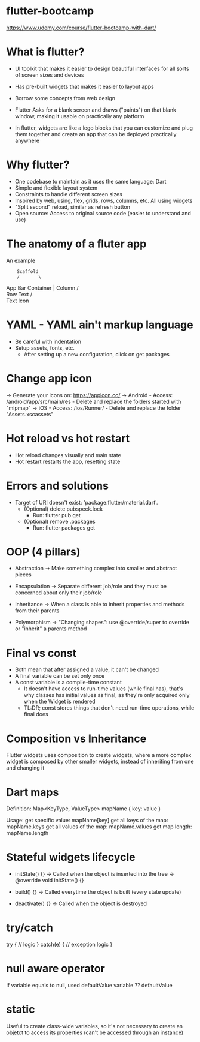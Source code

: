 # flutter-bootcamp

https://www.udemy.com/course/flutter-bootcamp-with-dart/

# What is flutter?

- UI toolkit that makes it easier to design beautiful interfaces for all sorts of screen sizes and devices
- Has pre-built widgets that makes it easier to layout apps
- Borrow some concepts from web design
- Flutter Asks for a blank screen and draws ("paints") on that blank window, making it usable on practically any platform

- In flutter, widgets are like a lego blocks that you can customize and plug them together and create an app that can be deployed practically anywhere

# Why flutter?

- One codebase to maintain as it uses the same language: Dart
- Simple and flexible layout system
- Constraints to handle different screen sizes
- Inspired by web, using, flex, grids, rows, columns, etc. All using widgets
- "Split second" reload, similar as refresh button
- Open source: Access to original source code (easier to understand and use)

# The anatomy of a fluter app

An example

        Scaffold
        /       \
  App Bar       Container
                    |
                  Column
                  /     \
                Row     Text
                /  \
              Text  Icon

# YAML - YAML ain't markup language
  - Be careful with indentation
  - Setup assets, fonts, etc.
    - After setting up a new configuration, click on get packages

# Change app icon
  -> Generate your icons on: https://appicon.co/
  -> Android
    - Access: /android/app/src/main/res
      - Delete and replace the folders started with "mipmap"
  -> iOS
    - Access:  /ios/Runner/
      - Delete and replace the folder "Assets.xscassets"

# Hot reload vs hot restart
  - Hot reload changes visually and main state
  - Hot restart restarts the app, resetting state

# Errors and solutions
  - Target of URI doesn't exist: 'package:flutter/material.dart'.
    - (Optional) delete pubspeck.lock
      - Run: flutter pub get
    - (Optional) remove .packages
      - Run: flutter packages get

# OOP (4 pillars)
  - Abstraction
    -> Make something complex into smaller and abstract pieces

  - Encapsulation
    -> Separate different job/role and they must be concerned about only their job/role

  - Inheritance
    -> When a class is able to inherit properties and methods from their parents

  - Polymorphism
    -> "Changing shapes": use @override/super to override or "inherit" a parents method

# Final vs const
  - Both mean that after assigned a value, it can't be changed
  - A final variable can be set only once
  - A const variable is a compile-time constant
    - It doesn't have access to run-time values (while final has), that's why classes has initial values as final, as they're only acquired only when the Widget is rendered
    - TL:DR; const stores things that don't need run-time operations, while final does

# Composition vs Inheritance
  Flutter widgets uses composition to create widgets, where a more complex widget is composed by other smaller widgets, instead of inheriting from one and changing it

# Dart maps
  Definition:
    Map<KeyType, ValueType> mapName {
      key: value
    }

  Usage:
    get specific value: mapName[key]
    get all keys of the map: mapName.keys
    get all values of the map: mapName.values
    get map length: mapName.length

# Stateful widgets lifecycle
  - initState() {}
    -> Called when the object is inserted into the tree
    -> @override
       void initState() {}

  - build() {}
    -> Called everytime the object is built (every state update)

  - deactivate() {}
    -> Called when the object is destroyed

# try/catch
  try {
    // logic
  } catch(e) {
    // exception logic
  }

# null aware operator
  If variable equals to null, used defaultValue
  variable ?? defaultValue

# static
  Useful to create class-wide variables, so it's not necessary to create an objetct to access its properties (can't be accessed through an instance)